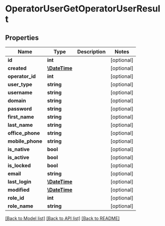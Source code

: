 # OperatorUserGetOperatorUserResult

## Properties
Name | Type | Description | Notes
------------ | ------------- | ------------- | -------------
**id** | **int** |  | [optional] 
**created** | [**\DateTime**](\DateTime.md) |  | [optional] 
**operator_id** | **int** |  | [optional] 
**user_type** | **string** |  | [optional] 
**username** | **string** |  | [optional] 
**domain** | **string** |  | [optional] 
**password** | **string** |  | [optional] 
**first_name** | **string** |  | [optional] 
**last_name** | **string** |  | [optional] 
**office_phone** | **string** |  | [optional] 
**mobile_phone** | **string** |  | [optional] 
**is_native** | **bool** |  | [optional] 
**is_active** | **bool** |  | [optional] 
**is_locked** | **bool** |  | [optional] 
**email** | **string** |  | [optional] 
**last_login** | [**\DateTime**](\DateTime.md) |  | [optional] 
**modified** | [**\DateTime**](\DateTime.md) |  | [optional] 
**role_id** | **int** |  | [optional] 
**role_name** | **string** |  | [optional] 

[[Back to Model list]](../README.md#documentation-for-models) [[Back to API list]](../README.md#documentation-for-api-endpoints) [[Back to README]](../README.md)



